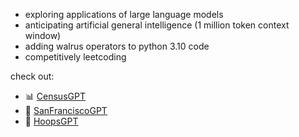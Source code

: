 <!-- [![Veer's GitHub Header](./assets/new-header.png)](https://veerbia.github.io) -->
- exploring applications of large language models 
- anticipating artificial general intelligence (1 million token context window)
- adding walrus operators to python 3.10 code 
- competitively leetcoding

check out:
- 📊 [CensusGPT](https://censusgpt.com/)
- 🌉 [SanFranciscoGPT](https://sanfranciscogpt.com/)
- 🏀 [HoopsGPT](https://hoopsgpt.ai/)


